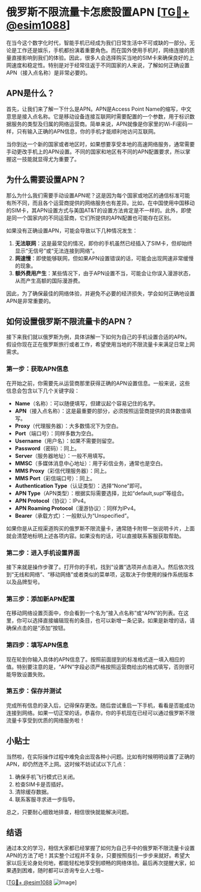 # 俄罗斯不限流量卡怎麽設置APN [[TG💪+ @esim1088](https://t.me/s/esim1088)]

在当今这个数字化时代，智能手机已经成为我们日常生活中不可或缺的一部分。无论是工作还是娱乐，手机都扮演着重要角色。而在国外使用手机时，网络连接的质量直接影响到我们的体验。因此，很多人会选择购买当地的SIM卡来确保良好的上网速度和稳定性。特别是对于经常往返于不同国家的人来说，了解如何正确设置APN（接入点名称）是非常必要的。

## APN是什么？

首先，让我们来了解一下什么是APN。APN是Access Point Name的缩写，中文意思是接入点名称。它是移动设备连接互联网时需要配置的一个参数，用于标识数据服务的类型及归属的网络运营商。简单来说，APN就像是你家里的Wi-Fi密码一样，只有输入正确的APN信息，你的手机才能顺利地访问互联网。

当你到达一个新的国家或者地区时，如果想要享受本地的高速网络服务，通常需要手动更改手机上的APN设置。不同的国家和地区有不同的APN配置要求，所以掌握这一技能就显得尤为重要了。

## 为什么需要设置APN？

那么为什么我们需要手动设置APN呢？这是因为每个国家或地区的通信标准可能有所不同，而且各个运营商提供的网络服务也有差异。比如，在中国使用中国移动的SIM卡，其APN设置方式与美国AT&T的设置方法肯定是不一样的。此外，即使是同一个国家内的不同运营商，它们所提供的APN配置也可能存在区别。

如果没有正确设置APN，可能会导致以下几种情况发生：
1. **无法联网**：这是最常见的情况，即你的手机虽然已经插入了SIM卡，但却始终显示“无信号”或“无法连接到网络”。
2. **网速慢**：即使能够联网，但如果APN设置错误的话，可能会出现网速非常缓慢的现象。
3. **额外费用产生**：某些情况下，由于APN设置不当，可能会让你误入漫游状态，从而产生高额的国际漫游费。

因此，为了确保最佳的网络体验，并避免不必要的经济损失，学会如何正确地设置APN是非常重要的。

## 如何设置俄罗斯不限流量卡的APN？

接下来我们就以俄罗斯为例，具体讲解一下如何为自己的手机设置合适的APN。假设你现在正在俄罗斯旅行或者工作，希望使用当地的不限流量卡来满足日常上网需求。

### 第一步：获取APN信息

在开始之前，你需要先从运营商那里获得正确的APN设置信息。一般来说，这些信息会包含以下几个关键字段：
- **Name**（名称）：可以随便填写，但建议起个容易记住的名字。
- **APN**（接入点名称）：这是最重要的部分，必须按照运营商提供的具体数值填写。
- **Proxy**（代理服务器）：大多数情况下为空白。
- **Port**（端口号）：同样多数为空白。
- **Username**（用户名）：如果不需要则留空。
- **Password**（密码）：同上。
- **Server**（服务器地址）：一般不用填写。
- **MMSC**（多媒体消息中心地址）：用于彩信业务，通常也是空白。
- **MMS Proxy**（彩信代理服务器）：同上。
- **MMS Port**（彩信端口号）：同上。
- **Authentication Type**（认证类型）：选择“None”即可。
- **APN Type**（APN类型）：根据实际需要选择，比如“default,supl”等组合。
- **APN Protocol**（协议）：IPv4。
- **APN Roaming Protocol**（漫游协议）：同样为IPv4。
- **Bearer**（承载方式）：一般默认为“Unspecified”。

如果你是从正规渠道购买的俄罗斯不限流量卡，通常随卡附带一张说明卡片，上面就会清楚地标明上述各项内容。如果没有的话，可以直接联系客服获取帮助。

### 第二步：进入手机设置界面

接下来就是操作步骤了。打开你的手机，找到“设置”选项并点击进入。然后依次找到“无线和网络”、“移动网络”或者类似的菜单项，这取决于你使用的操作系统版本以及品牌型号。

### 第三步：添加新APN配置

在移动网络设置页面中，你会看到一个名为“接入点名称”或“APN”的列表。在这里，你可以选择直接编辑现有的条目，也可以新增一条记录。如果是新增的话，请确保点击的是“添加”按钮。

### 第四步：填写APN信息

现在轮到你输入具体的APN信息了。按照前面提到的标准格式逐一填入相应的值。特别要注意的是，“APN”字段必须严格按照运营商给出的格式填写，否则很可能导致设置失败。

### 第五步：保存并测试

完成所有信息的录入后，记得保存更改。随后尝试重启一下手机，看看是否能成功连接到网络。如果一切正常的话，恭喜你，你的手机现在已经可以通过俄罗斯不限流量卡享受到优质的网络服务啦！

## 小贴士

当然啦，在实际操作过程中难免会出现各种小问题。比如有时候明明设置了正确的APN，却仍然连不上网。这时候不妨试试以下几点：
1. 确保手机飞行模式已关闭。
2. 检查SIM卡是否插好。
3. 清除缓存数据。
4. 联系客服寻求进一步指导。

总之，只要耐心细致地排查，相信很快就能解决问题。

## 结语

通过本文的学习，相信大家都已经掌握了如何为自己手中的俄罗斯不限流量卡设置APN的方法了吧！其实整个过程并不复杂，只要按照指引一步步来就好。希望大家以后无论身处何地，都能轻松地享受到顺畅的网络体验。最后再次提醒大家，如果遇到困难，随时都可以咨询专业人士哦~ 

[[TG💪+ @esim1088](https://t.me/s/esim1088) ![Image](https://i.postimg.cc/4NQfJmqS/Snipaste-2025-05-13-00-14-12.png)]